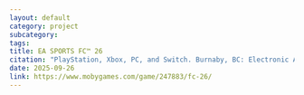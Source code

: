 ```yaml
---
layout: default
category: project
subcategory:
tags:
title: EA SPORTS FC™ 26
citation: "PlayStation, Xbox, PC, and Switch. Burnaby, BC: Electronic Arts, 2025"
date: 2025-09-26
link: https://www.mobygames.com/game/247883/fc-26/
---
```

